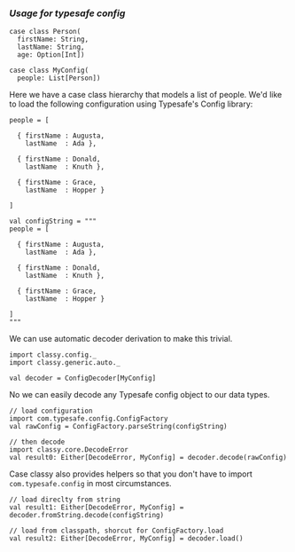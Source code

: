 ### _Usage for typesafe config_ ###

```tut:silent
case class Person(
  firstName: String,
  lastName: String,
  age: Option[Int])

case class MyConfig(
  people: List[Person])

```

Here we have a case class hierarchy that models a list of people. We'd like
to load the following configuration using Typesafe's Config library:

```
people = [

  { firstName : Augusta,
    lastName  : Ada },

  { firstName : Donald,
    lastName  : Knuth },

  { firstName : Grace,
    lastName  : Hopper }

]
```
```tut:invisible
val configString = """
people = [

  { firstName : Augusta,
    lastName  : Ada },

  { firstName : Donald,
    lastName  : Knuth },

  { firstName : Grace,
    lastName  : Hopper }

]
"""
```

We can use automatic decoder derivation to make this trivial.

```tut:silent
import classy.config._
import classy.generic.auto._

val decoder = ConfigDecoder[MyConfig]
```

No we can easily decode any Typesafe config object to our data types.

```tut:silent
// load configuration
import com.typesafe.config.ConfigFactory
val rawConfig = ConfigFactory.parseString(configString)

// then decode
import classy.core.DecodeError
val result0: Either[DecodeError, MyConfig] = decoder.decode(rawConfig)
```

Case classy also provides helpers so that you don't have to import
`com.typesafe.config` in most circumstances.

```tut:silent
// load direclty from string
val result1: Either[DecodeError, MyConfig] = decoder.fromString.decode(configString)

// load from classpath, shorcut for ConfigFactory.load
val result2: Either[DecodeError, MyConfig] = decoder.load()
```
